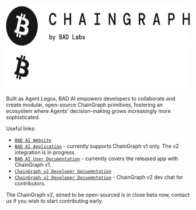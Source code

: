 <h3 align="center">
  <img
    src="https://raw.githubusercontent.com/badaitech/.github/main/profile/light_logo.png#gh-light-mode-only"
    height="110"
  />
  <img
    src="https://raw.githubusercontent.com/badaitech/.github/main/profile/dark_logo.png#gh-dark-mode-only"
    height="110"
  />
</h3>

Built as Agent Legos, BAD AI empowers developers to collaborate and create modular, open-source ChainGraph primitives, fostering an ecosystem where Agents’ decision-making grows increasingly more sophisticated.

Useful links:
- [`BAD AI Website`](https://badai.io)
- [`BAD AI Application`](https://app.badai.io) - currently supports ChainGraph v1 only. The v2 integration is in progress.
- [`BAD AI User Documentation`](https://bad-ai.gitbook.io/bad-ai) - currently covers the released app with ChainGraph v1.
- [`ChainGraph v2 Developer Docuemntation`](https://github.com/badaitech/badai-docs)
- [`ChainGraph v2 Developer Docuemntation`](https://t.me/+xgGIc55LRHJmZTY0) - ChainGraph v2 dev chat for contributors.

The ChainGraph v2, aimed to be open-sourced is in close beta now, contact us if you wish to start contributing early.
